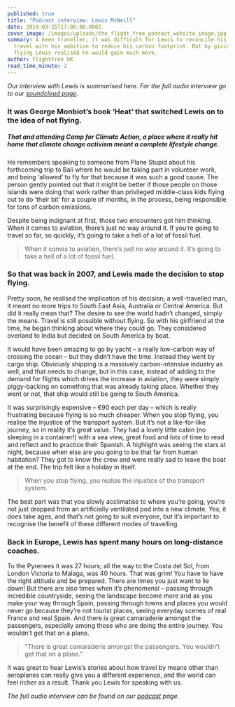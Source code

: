 ```yaml
---
published: true
title: "Podcast interview: Lewis McNeill"
date: 2019-03-25T17:00:00.000Z
cover_image: /images/uploads/the_flight_free_podcast_website_image.jpg
summary: A keen traveller, it was difficult for Lewis to reconcile his desire to
  travel with his ambition to reduce his carbon footprint. But by giving up
  flying Lewis realised he would gain much more.
author: FlightFree UK
read_time_minute: 2
---
```

*Our interview with Lewis is summarised here. For the full audio interview go to our [soundcloud page](https://soundcloud.com/info-728724237/lewis-mcneill).*

### It was George Monbiot’s book ‘Heat’ that switched Lewis on to the idea of not flying.

##### That and attending Camp for Climate Action, a place where it really hit home that climate change activism meant a complete lifestyle change. 

He remembers speaking to someone from Plane Stupid about his forthcoming trip to Bali where he would be taking part in volunteer work, and being ‘allowed’ to fly for that because it was such a good cause. The person gently pointed out that it might be better if those people on those islands were doing that work rather than privileged middle-class kids flying out to do ‘their bit’ for a couple of months, in the process, being responsible for tons of carbon emissions. 

Despite being indignant at first, those two encounters got him thinking. When it comes to aviation, there’s just no way around it. If you’re going to travel so far, so quickly, it’s going to take a hell of a lot of fossil fuel.

> When it comes to aviation, there’s just no way around it. It’s going to take a hell of a lot of fossil fuel.

### So that was back in 2007, and Lewis made the decision to stop flying.

Pretty soon, he realised the implication of his decision; a well-travelled man, it meant no more trips to South East Asia, Australia or Central America. But did it really mean that? The desire to see the world hadn’t changed, simply the means. Travel is still possible without flying. So with his girlfriend at the time, he began thinking about where they could go. They considered overland to India but decided on South America by boat. 

It would have been amazing to go by yacht – a really low-carbon way of crossing the ocean – but they didn’t have the time. Instead they went by cargo ship. Obviously shipping is a massively carbon-intensive industry as well, and that needs to change, but in this case, instead of adding to the demand for flights which drives the increase in aviation, they were simply piggy-backing on something that was already taking place. Whether they went or not, that ship would still be going to South America.

It was surprisingly expensive – €90 each per day – which is really frustrating because flying is so much cheaper. When you stop flying, you realise the injustice of the transport system. But it’s not a like-for-like journey, so in reality it’s great value. They had a lovely little cabin (no sleeping in a container!) with a sea view, great food and lots of time to read and reflect and to practice their Spanish. A highlight was seeing the stars at night, because when else are you going to be that far from human habitation? They got to know the crew and were really sad to leave the boat at the end. The trip felt like a holiday in itself. 

> When you stop flying, you realise the injustice of the transport system.

The best part was that you slowly acclimatise to where you’re going, you’re not just dropped from an artificially ventilated pod into a new climate. Yes, it does take ages, and that’s not going to suit everyone, but it’s important to recognise the benefit of these different modes of travelling. 

### Back in Europe, Lewis has spent many hours on long-distance coaches.

 To the Pyrenees it was 27 hours; all the way to the Costa del Sol, from London Victoria to Malaga, was 40 hours. That was grim! You have to have the right attitude and be prepared. There are times you just want to lie down! But there are also times when it’s phenomenal – passing through incredible countryside, seeing the landscape become more arid as you make your way through Spain, passing through towns and places you would never go because they’re not tourist places, seeing everyday scenes of real France and real Spain. And there is great camaraderie amongst the passengers, especially among those who are doing the entire journey. You wouldn’t get that on a plane. 

> "There is great camaraderie amongst the passengers. You wouldn’t get that on a plane." 

It was great to hear Lewis’s stories about how travel by means other than aeroplanes can really give you a different experience, and the world can feel richer as a result. Thank you Lewis for speaking with us.

*The full audio interview can be found on our* *[podcast](/podcast)* *page.*